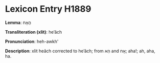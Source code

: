 # Lexicon Entry H1889

**Lemma**: הֶאָח

**Transliteration (xlit)**: heʼâch

**Pronunciation**: heh-awkh'

**Description**:
xlit heâch corrected to heʼâch; from הֵא and אָח; aha!; ah, aha, ha.
